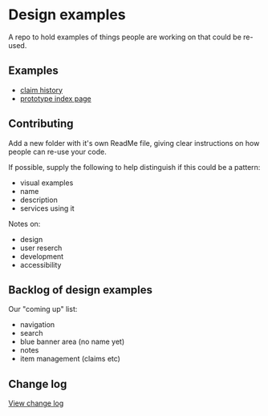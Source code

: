 # Design examples

A repo to hold examples of things people are working on that could be re-used.

## Examples

- [claim history](/claim-history)
- [prototype index page](/prototype-index-page)

## Contributing

Add a new folder with it's own ReadMe file, giving clear instructions on how people can re-use your code.

If possible, supply the following to help distinguish if this could be a pattern:
- visual examples
- name
- description
- services using it

Notes on:
- design
- user reserch
- development
- accessibility

## Backlog of design examples
Our "coming up" list:
- navigation
- search
- blue banner area (no name yet)
- notes
- item management (claims etc)

## Change log
[View change log](/CHANGELOG.md)
